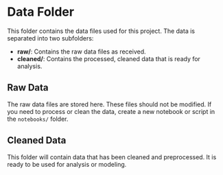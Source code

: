 # Data Folder

This folder contains the data files used for this project. The data is separated into two subfolders:

- **raw/**: Contains the raw data files as received.
- **cleaned/**: Contains the processed, cleaned data that is ready for analysis.

## Raw Data

The raw data files are stored here. These files should not be modified. If you need to process or clean the data, create a new notebook or script in the `notebooks/` folder.

## Cleaned Data

This folder will contain data that has been cleaned and preprocessed. It is ready to be used for analysis or modeling.
